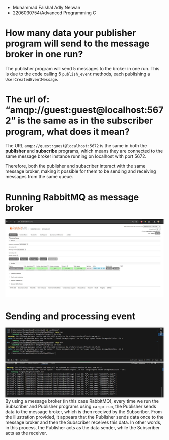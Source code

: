 - Muhammad Faishal Adly Nelwan
- 2206030754/Advanced Programming C


# How many data your publisher program will send to the message broker in one run?
The publisher program will send 5 messages to the broker in one run. This is due to the code calling 5 `publish_event` methods, each publishing a `UserCreatedEventMessage`.

# The url of: “amqp://guest:guest@localhost:5672” is the same as in the subscriber program, what does it mean?

The URL `amqp://guest:guest@localhost:5672` is the same in both the **publisher** and **subscribe** programs, which means they are connected to the same message broker instance running on localhost with port 5672.

Therefore, both the publisher and subscriber interact with the same message broker, making it possible for them to be sending and receiving messages from the same queue.

# Running RabbitMQ as message broker
![alt text](<docs/running RabbitMQ.jpg>)

# Sending and processing event
![alt text](image-1.png)
![alt text](image.png)
By using a message broker (in this case RabbitMQ), every time we run the Subscriber and Publisher programs using `cargo run`, the Publisher sends data to the message broker, which is then received by the Subscriber. From the illustration provided, it appears that the Publisher sends data once to the message broker and then the Subscriber receives this data. In other words, in this process, the Publisher acts as the data sender, while the Subscriber acts as the receiver.

# 